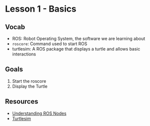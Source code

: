 # Lesson 1 - Basics

## Vocab
- ROS: Robot Operating System, the software we are learning about
- `roscore`: Command used to start ROS
- turtlesim: A ROS package that displays a turtle and allows basic interactions

## Goals
1. Start the roscore
2. Display the Turtle

## Resources
- [Understanding ROS Nodes](http://wiki.ros.org/ROS/Tutorials/UnderstandingNodes)
- [Turtlesim](http://wiki.ros.org/turtlesim)
